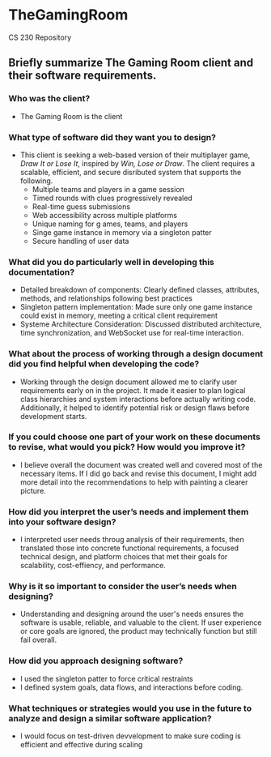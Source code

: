 # TheGamingRoom
CS 230 Repository

## Briefly summarize The Gaming Room client and their software requirements. 
### Who was the client? 
- The Gaming Room is the client
### What type of software did they want you to design?
- This client is seeking a web-based version of their multiplayer game, *Draw It or Lose It*, inspired by *Win, Lose or Draw*. The client requires a scalable, efficient, and secure disributed system that supports the following.
  - Multiple teams and players in a game session
  - Timed rounds with clues progressively revealed
  - Real-time guess submissions
  - Web accessibility across multiple platforms
  - Unique naming for g ames, teams, and players
  - Singe game instance in memory via a singleton patter
  - Secure handling of user data
### What did you do particularly well in developing this documentation?
- Detailed breakdown of components: Clearly defined classes, attributes, methods, and relationships following best practices
- Singleton pattern implementation: Made sure only one game instance could exist in memory, meeting a critical client requirement
- Systeme Architecture Consideration: Discussed distributed architecture, time synchronization, and WebSocket use for real-time interaction.
### What about the process of working through a design document did you find helpful when developing the code?
- Working through the design document allowed me to clarify user requirements early on in the project. It made it easier to plan logical class hierarchies and system interactions before actually writing code. Additionally, it helped to identify potential risk or design flaws before development starts. 
### If you could choose one part of your work on these documents to revise, what would you pick? How would you improve it?
- I believe overall the document was created well and covered most of the necessary items. If I did go back and revise this document, I might add more detail into the recommendations to help with painting a clearer picture.
### How did you interpret the user’s needs and implement them into your software design?
- I interpreted user needs throug analysis of their requirements, then translated those into concrete functional requirements, a focused technical design, and platform choices that met their goals for scalability, cost-effiency, and performance.
### Why is it so important to consider the user’s needs when designing?
- Understanding and designing around the user's needs ensures the software is usable, reliable, and valuable to the client. If user experience or core goals are ignored, the product may technically function but still fail overall. 
### How did you approach designing software?
- I used the singleton patter to force critical restraints
- I defined system goals, data flows, and interactions before coding. 
### What techniques or strategies would you use in the future to analyze and design a similar software application?
- I would focus on test-driven devvelopment to make sure coding is efficient and effective during scaling 
